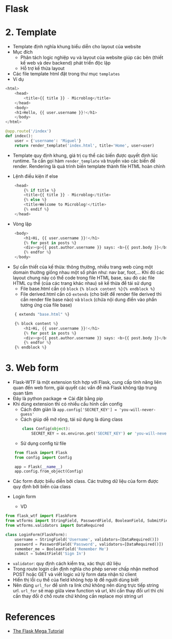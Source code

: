 Flask
====================

# 2. Template
* Template định nghĩa khung biểu diễn cho layout của website
* Mục đích
	* Phân tách logic nghiệp vụ và layout của website giúp các bên (thiết kế web và dev backend) phát triển độc lập
	* Hỗ trợ kế thừa layout
* Các file template html đặt trong thư mục ``templates``
* Ví dụ
```python
<html>
	<head>
		<title>{{ title }} - Microblog</title>
	</head>
	<body>
	<h1>Hello, {{ user.username }}!</h1>
	</body>
</html>
```

```python
@app.route('/index')
def index():
    user = {'username': 'Miguel'}
    return render_template('index.html', title='Home', user=user)
```

* Template quy định khung, giá trị cụ thể các biến được quyết định lúc runtime. Ta cần gọi hàm ``render_template`` và truyền vào các biến để render. Rendering là quá trình biến template thành file HTML hoàn chỉnh

* Lệnh điều kiện if else
```python
    <head>
        {% if title %}
        <title>{{ title }} - Microblog</title>
        {% else %}
        <title>Welcome to Microblog!</title>
        {% endif %}
    </head>
```

* Vòng lặp
```python
    <body>
        <h1>Hi, {{ user.username }}!</h1>
        {% for post in posts %}
        <div><p>{{ post.author.username }} says: <b>{{ post.body }}</b></p></div>
        {% endfor %}
    </body>
```

* Sự cần thiết của kế thừa: thông thường, nhiều trang web cùng một domain thường giống nhau một số phần như: nav bar, foot,... Khi đó các layout chung này có thể code trong file HTML base, sau đó các file HTML cụ thể (của các trang khác nhau) sẽ kế thừa để tái sử dụng
	* File base.html cần có ``block``
	``{% block content %}{% endblock %}``
	* File derived.html cần có ``extends`` (cho biết để render file derived thì cần render file base nào) và ``block`` (chứa nội dung điền vào phần tương ứng của file base)
	
```python
	{ extends "base.html" %}

	{% block content %}
		<h1>Hi, {{ user.username }}!</h1>
		{% for post in posts %}
		<div><p>{{ post.author.username }} says: <b>{{ post.body }}</b></p></div>
		{% endfor %}
	{% endblock %}
```

# 3. Web form
* Flask-WTF là một extension tích hợp với Flask, cung cấp tính năng liên quan đến web form, giải quyết các vấn đề mà Flask không tập trung quan tâm
* Đây là python package => Cài đặt bằng pip
* Khi dùng extension thì có nhiều cấu hình cần config
	* Cách đơn giản là ``app.config['SECRET_KEY'] = 'you-will-never-guess'``
	* Cách giúp dễ mở rộng, tái sử dụng là dùng class
	```python
		class Config(object):
			SECRET_KEY = os.environ.get('SECRET_KEY') or 'you-will-never-guess'
	```
	* Sử dụng config từ file
```python
	from flask import Flask
	from config import Config

	app = Flask(__name__)
	app.config.from_object(Config)
```
* Các form được biểu diễn bởi class. Các trường dữ liệu của form được quy định bởi biến của class

* Login form
	* VD
```python
from flask_wtf import FlaskForm
from wtforms import StringField, PasswordField, BooleanField, SubmitField
from wtforms.validators import DataRequired

class LoginForm(FlaskForm):
    username = StringField('Username', validators=[DataRequired()])
    password = PasswordField('Password', validators=[DataRequired()])
    remember_me = BooleanField('Remember Me')
    submit = SubmitField('Sign In')
```
* ``validator``: quy định cách kiểm tra, xác thực dữ liệu
* Trong route login cần định nghĩa cho phép server chấp nhận method POST hoặc GET và viết logic xử lý form data nhận từ client
* Hiển thị lỗi cụ thể của field không hợp lệ để người dùng biết
* Nên dùng ``url_for`` để sinh ra link chứ không nên dùng trực tiếp string url. ``url_for`` sẽ map giữa view function và url, khi cần thay đổi url thì chỉ cần thay đổi ở chỗ route chứ không cần replace mọi string url

	
# References

* [The Flask Mega Tutorial](https://blog.miguelgrinberg.com/post/the-flask-mega-tutorial-part-i-hello-world) 